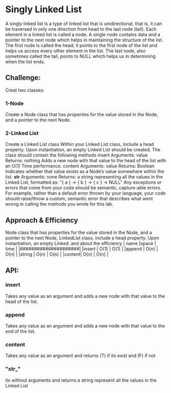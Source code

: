 # Singly Linked List

A singly linked list is a type of linked list that is unidirectional, that is, it can be traversed in only one direction from head to the last node (tail).
Each element in a linked list is called a node. A single node contains data and a pointer to the next node which helps in maintaining the structure of the list.
The first node is called the head; it points to the first node of the list and helps us access every other element in the list. The last node, also sometimes called the tail, points to NULL which helps us in determining when the list ends.

## Challenge:

Creat two classes:

### 1-Node

Create a Node class that has properties for the value stored in the Node, and a pointer to the next Node.

### 2-Linked List

Create a Linked List class
Within your Linked List class, include a head property.
Upon instantiation, an empty Linked List should be created.
The class should contain the following methods
insert
Arguments: value
Returns: nothing
Adds a new node with that value to the head of the list with an O(1) Time performance.
content
Arguments: value
Returns: Boolean
Indicates whether that value exists as a Node’s value somewhere within the list.
**str**
Arguments: none
Returns: a string representing all the values in the Linked List, formatted as:
"{ a } -> { b } -> { c } -> NULL"
Any exceptions or errors that come from your code should be semantic, capture-able errors. For example, rather than a default error thrown by your language, your code should raise/throw a custom, semantic error that describes what went wrong in calling the methods you wrote for this lab.

## Approach & Efficiency

Node class that has properties for the value stored in the Node, and a pointer to the next Node, LinkedList class, include a head property. Upon instantiation, an empty Linked.
and about the efficiency
| name  |space | time |
|#####################|
|insert | O(1) | O(1) |
|append | O(n) | O(n) |
|string | O(n) | O(n) |
|content| O(n) | O(n) |

## API:

### insert

Takes any value as an argument and adds a new node with that value to the head of the list.

### append

Takes any value as an argument and adds a new node with that value to the end of the list.

### content

Takes any value as an argument and returns (T) if its exist and (F) if not

### "_str__"
its without arguments and returns a string represent all the values in the Linked List


